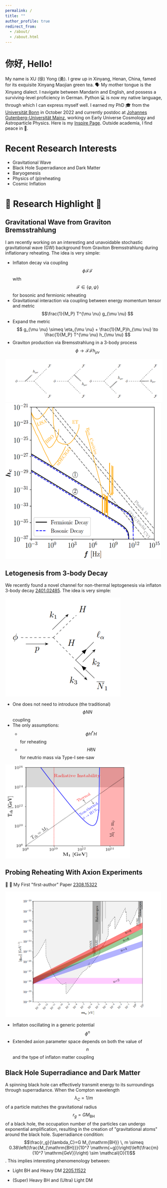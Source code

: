```yaml
---
permalink: /
title: ""
author_profile: true
redirect_from: 
  - /about/
  - /about.html
---
```

# 你好, Hello! 

My name is XU (徐) Yong (勇). I grew up in Xinyang, Henan, China, famed for its exquisite Xinyang Maojian green tea. 🗣️ My mother tongue is the Xinyang dialect. I navigate between  Mandarin and English, and possess a surviving-level proficiency in German. Python 💻 is now my native  language, through which I can express myself well. I earned my PhD 🎓 from the [Universität Bonn](https://www.uni-bonn.de/en?set_language=en) in October 2022 and currently postdoc at [Johannes Gutenberg-Universität Mainz](https://www.uni-mainz.de/en/), working on Early Universe Cosmology and Astroparticle Physics. Here is my 
[Inspire Page](https://inspirehep.net/authors/1737900?ui-citation-summary=true). Outside academia, I find peace in 🎣.
<!--Join me on a journey where curiosity knows no bounds 🌌.-->

<!-- [CV Page](https://yongxudm.github.io/cv/)-->

<!--  [Inspire Page](https://inspirehep.net/authors/1737900?ui-citation-summary=true)-->

Recent Research Interests
======
* Gravitational Wave
* Black Hole Superradiance and Dark Matter
* Baryogenesis
* Physics of (p)reheating
* Cosmic Inflation
  
 
🌟 Research Highlight 🌟
======

Gravitational Wave from Graviton Bremsstrahlung 
--
I am recently working on an interesting and unavoidable stochastic gravitational wave (GW) background from Graviton Bremsstrahlung during inflationary reheating. The idea is very simple:

* Inflaton decay via coupling $$\phi \mathcal{F}\mathcal{F}$$ with  $$ \mathcal{F} \in  \{ \varphi, \psi \} $$ for bosonic and fermionic reheating
* Gravitational interaction via coupling between energy momentum tensor and metric  $$\frac{1}{M_P} T^{\mu \nu} g_{\mu \nu} $$
* Expand the metric  $$ g_{\mu \nu} \simeq \eta_{\mu \nu} + \frac{1}{M_P}h_{\mu \nu} \to  \frac{1}{M_P} T^{\mu \nu} h_{\mu \nu} $$
* Graviton production via Bremsstrahlung in a 3-body process $$\phi \to \mathcal{F} \mathcal{F} h_{\mu \nu}$$

<img src="/images/phi_hFF.png" alt="Editing a markdown file for a talk" >

<!--  * The poduction rate for a graviton with energy $$E_\omega$$  -->
  
<!-- <img src="/images/1to3_rate.png" alt="Editing a markdown file for a talk" > -->

<!-- where $$x \equiv E_\omega /m_\phi$$. A graviton can carry a maximum of half of the inflaton energy, which occurs when the daughter particle mass approaches zero. In such case, the differential decay rate tends toward zero as the phase space closes. This is why the differential decay rate goes to zero when $$x \to 1/2$$. When $$x\to 0$$, the spectrum $$\frac{d\Gamma^{1\to 3} }{dE_\omega}  \to \infty$$, which is a well-known feature of (infrared) graviton Bremsstrahlung. To address such divergence, it is necessary to include vertex and self-energy diagrams, which is similar to the  situation in QED. Here, our main interest lies in quantities proportional to $$ E_\omega\frac{d\Gamma^{1\to 3} }{dE_\omega} $$, so we do not need to worry about the divergence at this moment. -->

<!-- * The GW spectrum takes a form: -->

<img src="/images/YX_hc_VFS.png" alt="Editing a markdown file for a talk" width="500" height="500">

Letogenesis from 3-body Decay
--
We recently found a novel  channel for non-thermal   leptogenesis via inflaton 3-body decay [2401.02485](https://arxiv.org/abs/2401.02485).
The idea is very simple:

<img src="/images/phiHLN.png" alt="Editing a markdown file for a talk">

* One does not need to introduce (the traditional) $$\phi N N$$ coupling
* The only assumptions:
    * $$\phi H^{\dagger} H$$ for reheating
    * $$H \ell N$$  for neutrio mass via Type-I see-saw

  
<img src="/images/Trh_mphi_phiHLN.png" alt="Editing a markdown file for a talk" width="400" height="300" >

Probing Reheating With Axion Experiments
--

💪 💪  My First "first-author"  Paper [2308.15322](https://arxiv.org/abs/2308.15322)

<!--  <img src="/images/QCD_Axion.png" alt="Editing a markdown file for a talk" width="500" height="400">  -->
<img src="/images/ALP.png" alt="Editing a markdown file for a talk" width="500" height="400">



 * Inflaton oscillating in a generic potential $$ \phi^{n} $$
 * Extended axion parameter space depends on both the value of $$n$$ and the type of inflaton matter coupling

   
Black Hole Superradiance and Dark Matter
--

A spinning black hole can effectively transmit energy to its surroundings through superradiance. When the Compton wavelength $$\lambda_C =1/m  $$ of a particle matches the gravitational radius $$r_g = G M_{\mathrm{BH}} $$ of a black hole, the occupation number of the particles can undergo exponential amplification, resulting in the creation of "gravitational atoms" around the black hole. Superradiance condition: $$\frac{r_g}{\lambda_C}=G M_{\mathrm{BH}} \, m \simeq 0.38\left(\frac{M_{\mathrm{BH}}}{10^7 \mathrm{~g}}\right)\left(\frac{m}{10^7 \mathrm{GeV}}\right) \sim \mathcal{O}(1)$$. This implies interesting phenomenology between:

* Light BH and Heavy DM [2205.11522](https://arxiv.org/abs/2205.11522)
  
* (Super) Heavy BH and (Ultra) Light DM


<!-- ![Editing a markdown file for a talk](/images/ALP.png)-->

<!-- Black Hole Superradiance -->

<!-- Dark Matter -->

<!-- Baryogenesis-->

<!--Cosmic Inflation -->

<!--The Physics of Reheating-->
<!-- Problems and questions i wish to attack when I am settled-->



